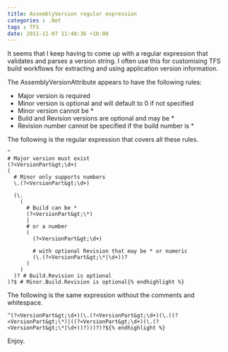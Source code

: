 ```yaml
---
title: AssemblyVersion regular expression
categories : .Net
tags : TFS
date: 2011-11-07 11:40:36 +10:00
---
```


It seems that I keep having to come up with a regular expression that validates and parses a version string. I often use this for customising TFS build workflows for extracting and using application version information.

The AssemblyVersionAttribute appears to have the following rules:

* Major version is required
* Minor version is optional and will default to 0 if not specified
* Minor version cannot be *
* Build and Revision versions are optional and may be *
* Revision number cannot be specified if the build number is *

The following is the regular expression that covers all these rules.

    ^
    # Major version must exist
    (?<VersionPart&gt;\d+)
    (
      # Minor only supports numbers
      \.(?<VersionPart&gt;\d+)
    
      (\.
        (
          # Build can be *
          (?<VersionPart&gt;\*)
          |
          # or a number
          (
            (?<VersionPart&gt;\d+)
    
            # with optional Revision that may be * or numeric
            (\.(?<VersionPart&gt;\*|\d+))?
          )
        )
      )? # Build.Revision is optional
    )?$ # Minor.Build.Revision is optional{% endhighlight %}

The following is the same expression without the comments and whitespace.

    ^(?<VersionPart&gt;\d+)(\.(?<VersionPart&gt;\d+)(\.((?<VersionPart&gt;\*)|((?<VersionPart&gt;\d+)(\.(?<VersionPart&gt;\*|\d+))?)))?)?${% endhighlight %}

Enjoy.



